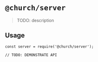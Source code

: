 # `@church/server`

> TODO: description

## Usage

```
const server = require('@church/server');

// TODO: DEMONSTRATE API
```
